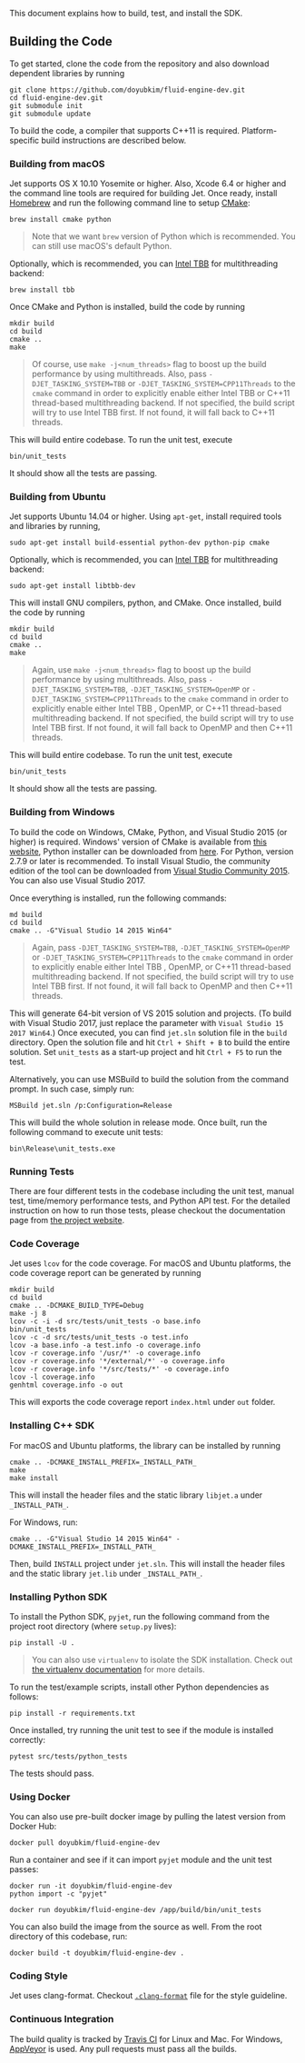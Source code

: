This document explains how to build, test, and install the SDK.

## Building the Code

To get started, clone the code from the repository and also download dependent libraries by running

```
git clone https://github.com/doyubkim/fluid-engine-dev.git
cd fluid-engine-dev.git
git submodule init
git submodule update
```

To build the code, a compiler that supports C++11 is required. Platform-specific build instructions are described below.

### Building from macOS

Jet supports OS X 10.10 Yosemite or higher. Also, Xcode 6.4 or higher and the command line tools are required for building Jet. Once ready, install [Homebrew](http://brew.sh) and run the following command line to setup [CMake](https://cmake.org/):

```
brew install cmake python
```

> Note that we want `brew` version of Python which is recommended. You can still use macOS's default Python.

Optionally, which is recommended, you can [Intel TBB](https://www.threadingbuildingblocks.org) for multithreading backend:

```
brew install tbb
```

Once CMake and Python is installed, build the code by running

```
mkdir build
cd build
cmake ..
make
```

> Of course, use `make -j<num_threads>` flag to boost up the build performance by using multithreads. Also, pass `-DJET_TASKING_SYSTEM=TBB` or `-DJET_TASKING_SYSTEM=CPP11Threads` to the `cmake` command in order to explicitly enable either Intel TBB or C++11 thread-based multithreading backend. If not specified, the build script will try to use Intel TBB first. If not found, it will fall back to C++11 threads.

This will build entire codebase. To run the unit test, execute

```
bin/unit_tests
```

It should show all the tests are passing.

### Building from Ubuntu

Jet supports Ubuntu 14.04 or higher. Using `apt-get`, install required tools and libraries by running,

```
sudo apt-get install build-essential python-dev python-pip cmake
```

Optionally, which is recommended, you can [Intel TBB](https://www.threadingbuildingblocks.org) for multithreading backend:

```
sudo apt-get install libtbb-dev
```

This will install GNU compilers, python, and CMake. Once installed, build the code by running

```
mkdir build
cd build
cmake ..
make
```

> Again, use `make -j<num_threads>` flag to boost up the build performance by using multithreads. Also, pass `-DJET_TASKING_SYSTEM=TBB`, `-DJET_TASKING_SYSTEM=OpenMP` or `-DJET_TASKING_SYSTEM=CPP11Threads` to the `cmake` command in order to explicitly enable either Intel TBB , OpenMP, or C++11 thread-based multithreading backend. If not specified, the build script will try to use Intel TBB first. If not found, it will fall back to OpenMP and then C++11 threads.

This will build entire codebase. To run the unit test, execute

```
bin/unit_tests
```

It should show all the tests are passing.

### Building from Windows

To build the code on Windows, CMake, Python, and Visual Studio 2015 (or higher) is required. Windows' version of CMake is available from [this website](https://cmake.org/), Python installer can be downloaded from [here](https://python.org/). For Python, version 2.7.9 or later is recommended. To install Visual Studio, the community edition of the tool can be downloaded from [Visual Studio Community 2015](https://www.Visualstudio.com/en-us/products/Visual-studio-community-vs.aspx). You can also use Visual Studio 2017.

Once everything is installed, run the following commands:

```
md build
cd build
cmake .. -G"Visual Studio 14 2015 Win64"
```
> Again, pass `-DJET_TASKING_SYSTEM=TBB`, `-DJET_TASKING_SYSTEM=OpenMP` or `-DJET_TASKING_SYSTEM=CPP11Threads` to the `cmake` command in order to explicitly enable either Intel TBB , OpenMP, or C++11 thread-based multithreading backend. If not specified, the build script will try to use Intel TBB first. If not found, it will fall back to OpenMP and then C++11 threads.

This will generate 64-bit version of VS 2015 solution and projects. (To build with Visual Studio 2017, just replace the parameter with `Visual Studio 15 2017 Win64`.) Once executed, you can find `jet.sln` solution file in the `build` directory. Open the solution file and hit `Ctrl + Shift + B` to build the entire solution. Set `unit_tests` as a start-up project and hit `Ctrl + F5` to run the test.

Alternatively, you can use MSBuild to build the solution from the command prompt. In such case, simply run:

```
MSBuild jet.sln /p:Configuration=Release
```

This will build the whole solution in release mode. Once built, run the following command to execute unit tests:

```
bin\Release\unit_tests.exe
```

### Running Tests

There are four different tests in the codebase including the unit test, manual test, time/memory performance tests, and Python API test. For the detailed instruction on how to run those tests, please checkout the documentation page from [the project website](http://doyubkim.github.io/fluid-engine-dev/documentation/).

### Code Coverage

Jet uses ```lcov``` for the code coverage. For macOS and Ubuntu platforms, the code coverage report can be generated by running

```
mkdir build
cd build
cmake .. -DCMAKE_BUILD_TYPE=Debug
make -j 8
lcov -c -i -d src/tests/unit_tests -o base.info
bin/unit_tests
lcov -c -d src/tests/unit_tests -o test.info
lcov -a base.info -a test.info -o coverage.info
lcov -r coverage.info '/usr/*' -o coverage.info
lcov -r coverage.info '*/external/*' -o coverage.info
lcov -r coverage.info '*/src/tests/*' -o coverage.info
lcov -l coverage.info
genhtml coverage.info -o out
```

This will exports the code coverage report ```index.html``` under `out` folder.

### Installing C++ SDK

For macOS and Ubuntu platforms, the library can be installed by running

```
cmake .. -DCMAKE_INSTALL_PREFIX=_INSTALL_PATH_
make
make install
```

This will install the header files and the static library `libjet.a` under `_INSTALL_PATH_`.

For Windows, run:

```
cmake .. -G"Visual Studio 14 2015 Win64" -DCMAKE_INSTALL_PREFIX=_INSTALL_PATH_
```

Then, build `INSTALL` project under `jet.sln`. This will install the header files and the static library `jet.lib` under `_INSTALL_PATH_`.

### Installing Python SDK

To install the Python SDK, `pyjet`, run the following command from the project root directory (where `setup.py` lives):

```
pip install -U .
```

> You can also use `virtualenv` to isolate the SDK installation. Check out [the virtualenv documentation](https://virtualenv.pypa.io/en/stable/) for more details.

To run the test/example scripts, install other Python dependencies as follows:

```
pip install -r requirements.txt
```

Once installed, try running the unit test to see if the module is installed correctly:

```
pytest src/tests/python_tests
```

The tests should pass.

### Using Docker

You can also use pre-built docker image by pulling the latest version from Docker Hub:

```
docker pull doyubkim/fluid-engine-dev
```

Run a container and see if it can import `pyjet` module and the unit test passes:

```
docker run -it doyubkim/fluid-engine-dev
python import -c "pyjet"

docker run doyubkim/fluid-engine-dev /app/build/bin/unit_tests
```

You can also build the image from the source as well. From the root directory of this codebase, run:

```
docker build -t doyubkim/fluid-engine-dev .
```


### Coding Style

Jet uses clang-format. Checkout [`.clang-format`](https://github.com/doyubkim/fluid-engine-dev/blob/main/.clang-format) file for the style guideline.

### Continuous Integration

The build quality is tracked by [Travis CI](https://travis-ci.org/doyubkim/fluid-engine-dev) for Linux and Mac. For Windows, [AppVeyor](https://ci.appveyor.com/project/doyubkim/fluid-engine-dev) is used. Any pull requests must pass all the builds.
